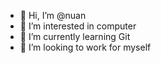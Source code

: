 - 👋 Hi, I’m @nuan
- 👀 I’m interested in computer
- 🌱 I’m currently learning Git
- 💞️ I’m looking to work for myself
